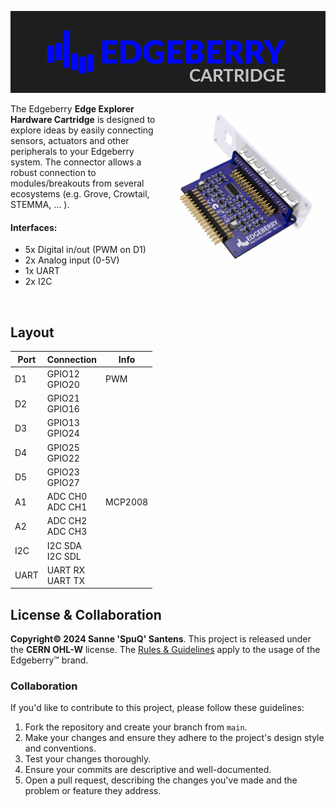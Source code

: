 ![Edgeberry banner](https://raw.githubusercontent.com/Edgeberry/.github/main/brand/EdgeBerry_banner_cartridge.png)

<img src="documentation//Edgeberry_Explorer_Cartridge_rendering.png" align="right" width="50%"/>

The Edgeberry **Edge Explorer Hardware Cartridge** is designed to explore ideas by easily connecting sensors, actuators and other peripherals to your Edgeberry system. The connector allows a robust connection to modules/breakouts from several ecosystems  (e.g. Grove, Crowtail, STEMMA, ... ).

#### Interfaces:
- 5x Digital in/out (PWM on D1)
- 2x Analog input (0-5V)
- 1x UART
- 2x I2C

<br clear="right"/>

## Layout
| Port | Connection            | Info |
|------|-----------------------|------|
| D1   | GPIO12 <br/>GPIO20    | PWM     |
| D2   | GPIO21 <br/>GPIO16    |      |
| D3   | GPIO13 <br/>GPIO24    |      |
| D4   | GPIO25 <br/>GPIO22    |      |
| D5   | GPIO23 <br/>GPIO27    |      |
| A1   | ADC CH0 <br/>ADC CH1  |MCP2008 |
| A2   | ADC CH2 <br/>ADC CH3  |      |
| I2C  | I2C SDA <br/>I2C SDL  |      |
| UART | UART RX <br/>UART TX  |      |




## License & Collaboration
**Copyright© 2024 Sanne 'SpuQ' Santens**. This project is released under the **CERN OHL-W** license. The [Rules & Guidelines](https://github.com/Edgeberry/.github/blob/main/brand/Edgeberry_Trademark_Rules_and_Guidelines.md) apply to the usage of the Edgeberry™ brand.

### Collaboration

If you'd like to contribute to this project, please follow these guidelines:
1. Fork the repository and create your branch from `main`.
2. Make your changes and ensure they adhere to the project's design style and conventions.
3. Test your changes thoroughly.
4. Ensure your commits are descriptive and well-documented.
5. Open a pull request, describing the changes you've made and the problem or feature they address.
